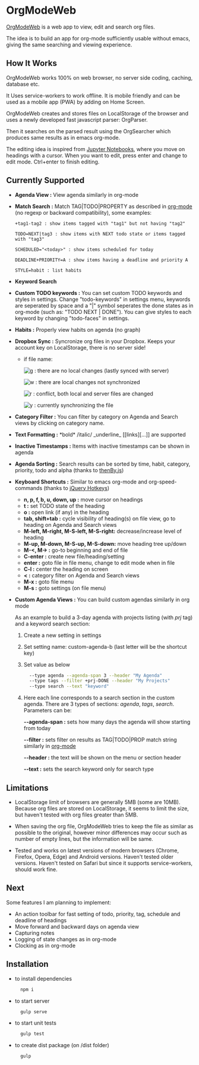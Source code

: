 # OrgModeWeb

[OrgModeWeb](https://orgmodeweb.org) is a web app to view, edit and search org files.

The idea is to build an app for org-mode sufficiently usable without emacs, giving the same searching and viewing experience.

## How It Works

OrgModeWeb works 100% on web browser, no server side coding, caching, database etc.

It Uses service-workers to work offline. It is mobile friendly and can be used as a mobile app (PWA) by adding on Home Screen.

OrgModeWeb creates and stores files on LocalStorage of the browser and uses a newly developed fast javascript parser: OrgParser.

Then it searches on the parsed result using the OrgSearcher which produces same results as in emacs org-mode.

The editing idea is inspired from [Jupyter Notebooks](https://jupyter.org/), where you move on headings with a cursor. When you want to edit, press enter and change to edit mode. Ctrl+enter to finish editing.

## Currently Supported

- **Agenda View :** View agenda similarly in org-mode
- **Match Search :** Match TAG|TODO|PROPERTY as described in [org-mode](https://orgmode.org/manual/Matching-tags-and-properties.html) (no regexp or backward compatibility), some examples:

      +tag1-tag2 : show items tagged with "tag1" but not having "tag2"

      TODO=NEXT|tag3 : show items with NEXT todo state or items tagged with "tag3"
  
      SCHEDULED="<today>" : show items scheduled for today

      DEADLINE+PRIORITY=A : show items having a deadline and priority A

      STYLE=habit : list habits

- **Keyword Search**
- **Custom TODO keywords :** You can set custom TODO keywords and styles in settings. Change "todo-keywords" in settings menu, keywords are seperated by space and a "|" symbol seperates the done states as in org-mode (such as: "TODO NEXT | DONE"). You can give styles to each keyword by changing "todo-faces" in settings.
- **Habits :** Properly view habits on agenda (no graph)
- **Dropbox Sync :** Syncronize org files in your Dropbox. Keeps your account key on LocalStorage, there is no server side!

  - if file name:

    ![g](https://placehold.it/15/00ff00/000000?text=+) : there are no local changes (lastly synced with server)

    ![w](https://placehold.it/15/ffffff/000000?text=+) : there are local changes not synchronized

    ![r](https://placehold.it/15/ff0000/000000?text=+) : conflict, both local and server files are changed

    ![y](https://placehold.it/15/ffff00/000000?text=+) : currently synchronizing the file

- **Category Filter :** You can filter by category on Agenda and Search views by clicking on category name.
- **Text Formatting :** \*bold* /italic/ \_underline_ [[links][...]] are supported
- **Inactive Timestamps :** Items with inactive timestamps can be shown in agenda
- **Agenda Sorting :** Search results can be sorted by time, habit, category, priority, todo and alpha (thanks to [thenBy.js](https://github.com/Teun/thenBy.js))
- **Keyboard Shortcuts :** Similar to emacs org-mode and org-speed-commands (thanks to [jQuery Hotkeys](https://github.com/tzuryby/jquery.hotkeys))
  - **n, p, f, b, u, down, up :** move cursor on headings
  - **t :** set TODO state of the heading
  - **o :** open link (if any) in the heading
  - **tab, shift+tab :** cycle visibility of heading(s) on file view, go to heading on Agenda and Search views
  - **M-left, M-right, M-S-left, M-S-right:** decrease/increase level of heading
  - **M-up, M-down, M-S-up, M-S-down:** move heading tree up/down
  - **M-<, M-> :** go-to beginning and end of file
  - **C-enter :** create new file/heading/setting
  - **enter :** goto file in file menu, change to edit mode when in file
  - **C-l :** center the heading on screen
  - **< :** category filter on Agenda and Search views
  - **M-x :** goto file menu
  - **M-s :** goto settings (on file menu)
- **Custom Agenda Views :** You can build custom agendas similarly in org mode

  As an example to build a 3-day agenda with projects listing (with *prj* tag) and a keyword search section:
  1. Create a new setting in settings
  2. Set setting name: custom-agenda-b (last letter will be the shortcut key)
  3. Set value as below

      ```bash
        --type agenda --agenda-span 3 --header "My Agenda"
        --type tags --filter +prj-DONE --header "My Projects"
        --type search --text "keyword"
      ```

  4. Here each line corresponds to a search section in the custom agenda. There are 3 types of sections: *agenda*, *tags*, *search*. Parameters can be:

      **--agenda-span :** sets how many days the agenda will show starting from today

      **--filter :** sets filter on results as TAG|TODO|PROP match string similarly in [org-mode](https://orgmode.org/manual/Matching-tags-and-properties.html)

      **--header :** the text will be shown on the menu or section header

      **--text :** sets the search keyword only for search type

## Limitations

- LocalStorage limit of browsers are generally 5MB (some are 10MB). Because org files are stored on LocalStorage, it seems to limit the size, but haven't tested with org files greater than 5MB.

- When saving the org file, OrgModeWeb tries to keep the file as similar as possible to the original, however minor differences may occur such as number of empty lines, but the information will be same.

- Tested and works on latest versions of modern browsers (Chrome, Firefox, Opera, Edge) and Android versions. Haven't tested older versions. Haven't tested on Safari but since it supports service-workers, should work fine.

## Next

Some features I am planning to implement:

- An action toolbar for fast setting of todo, priority, tag, schedule and deadline of headings
- Move forward and backward days on agenda view
- Capturing notes
- Logging of state changes as in org-mode
- Clocking as in org-mode

## Installation

- to install dependencies

  ```bash
    npm i
  ```

- to start server

  ```bash
    gulp serve
  ```

- to start unit tests

  ```bash
    gulp test
  ```

- to create dist package (on /dist folder)

  ```bash
    gulp
  ```